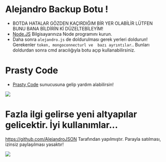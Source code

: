 # Alejandro Backup Botu !

* BOTDA HATALAR GÖZDEN KAÇIRDIĞIM BİR YER OLABİLİR LÜTFEN BUNU BANA BİLDİRİN Kİ DÜZELTEBİLEYİM!
* [Node.JS](https://nodejs.org/en/) Bilgisayarınıza Node programını kurun.
* Daha sonra `alejandro.js` de doldurulması gerek yerleri doldurun! Gerekenler `token, mongoconnecturl ve  bazı ayrıntılar`..
Bunları doldurdan sonra cmd aracılığıyla botu açıp kullanabilirsiniz.

# Prasty Code 

* [Prasty Code](https://discord.gg/tXbR8MSWu7) sunucusuna gelip yardım alabilirsin!

<img src="https://cdn.discordapp.com/attachments/814979135318261820/816601298875056150/standard_2.gif">

# Fazla ilgi gelirse yeni altyapılar gelicektir. İyi kullanımlar...

https://github.com/AlejandroJSON Tarafından yapılmıştır. Parayla satılması, izinsiz paylaşılması yasaktır!

<img src="https://cdn.discordapp.com/attachments/814979135318261820/816604447265783828/standard.gif">
